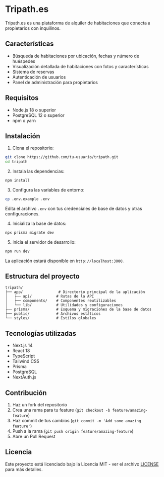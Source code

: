 # Tripath.es

Tripath.es es una plataforma de alquiler de habitaciones que conecta a propietarios con inquilinos.

## Características

- Búsqueda de habitaciones por ubicación, fechas y número de huéspedes
- Visualización detallada de habitaciones con fotos y características
- Sistema de reservas
- Autenticación de usuarios
- Panel de administración para propietarios

## Requisitos

- Node.js 18 o superior
- PostgreSQL 12 o superior
- npm o yarn

## Instalación

1. Clona el repositorio:
```bash
git clone https://github.com/tu-usuario/tripath.git
cd tripath
```

2. Instala las dependencias:
```bash
npm install
```

3. Configura las variables de entorno:
```bash
cp .env.example .env
```
Edita el archivo `.env` con tus credenciales de base de datos y otras configuraciones.

4. Inicializa la base de datos:
```bash
npx prisma migrate dev
```

5. Inicia el servidor de desarrollo:
```bash
npm run dev
```

La aplicación estará disponible en `http://localhost:3000`.

## Estructura del proyecto

```
tripath/
├── app/                # Directorio principal de la aplicación
│   ├── api/           # Rutas de la API
│   ├── components/    # Componentes reutilizables
│   └── lib/           # Utilidades y configuraciones
├── prisma/            # Esquema y migraciones de la base de datos
├── public/            # Archivos estáticos
└── styles/            # Estilos globales
```

## Tecnologías utilizadas

- Next.js 14
- React 18
- TypeScript
- Tailwind CSS
- Prisma
- PostgreSQL
- NextAuth.js

## Contribución

1. Haz un fork del repositorio
2. Crea una rama para tu feature (`git checkout -b feature/amazing-feature`)
3. Haz commit de tus cambios (`git commit -m 'Add some amazing feature'`)
4. Push a la rama (`git push origin feature/amazing-feature`)
5. Abre un Pull Request

## Licencia

Este proyecto está licenciado bajo la Licencia MIT - ver el archivo [LICENSE](LICENSE) para más detalles.
